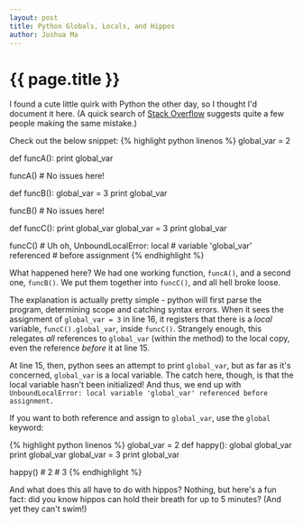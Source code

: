 ```yaml
---
layout: post
title: Python Globals, Locals, and Hippos
author: Joshua Ma
---
```

{{ page.title }}
===

I found a cute little quirk with Python the other day, so I thought I'd document it here. (A quick search of [Stack Overflow](http://stackoverflow.com/search?q=python+local+variable+referenced+before+assignment) suggests quite a few people making the same mistake.)

Check out the below snippet:
{% highlight python linenos %}
global_var = 2

def funcA():
  print global_var

funcA() # No issues here!

def funcB():
  global_var = 3
  print global_var

funcB() # No issues here!

def funcC():
  print global_var
  global_var = 3
  print global_var

funcC() # Uh oh, UnboundLocalError: local
        # variable 'global_var' referenced
        # before assignment
{% endhighlight %}

What happened here? We had one working function, `funcA()`, and a second one, `funcB()`. We put them together into `funcC()`, and all hell broke loose.

The explanation is actually pretty simple - python will first parse the program, determining scope and catching syntax errors. When it sees the assignment of `global_var = 3` in line 16, it registers that there is a *local* variable, `funcC().global_var`, inside `funcC()`. Strangely enough, this relegates *all* references to `global_var` (within the method) to the local copy, even the reference *before* it at line 15.

At line 15, then, python sees an attempt to print `global_var`, but as far as it's concerned, `global_var` is a local variable. The catch here, though, is that the local variable hasn't been initialized! And thus, we end up with `UnboundLocalError: local variable 'global_var' referenced before assignment.`

If you want to both reference and assign to `global_var`, use the `global` keyword:

{% highlight python linenos %}
global_var = 2
def happy():
    global global_var
    print global_var
    global_var = 3
    print global_var

happy() # 2
        # 3
{% endhighlight %}

And what does this all have to do with hippos? Nothing, but here's a fun fact: did you know hippos can hold their breath for up to 5 minutes? (And yet they can't swim!)
